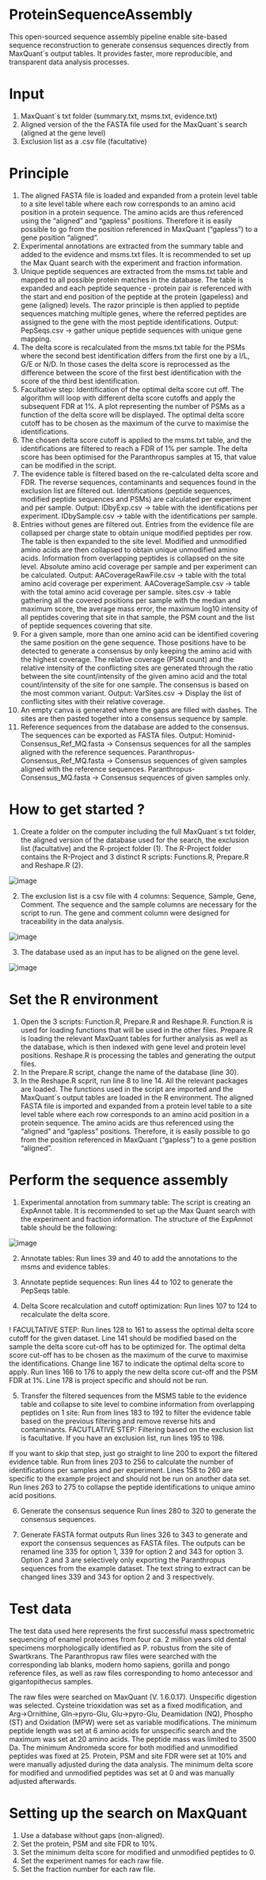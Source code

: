# ProteinSequenceAssembly

This open-sourced sequence assembly pipeline enable site-based sequence reconstruction to generate consensus sequences directly from MaxQuant´s output tables. It provides faster, more reproducible, and transparent data analysis processes. 

# Input
1. MaxQuant´s txt folder (summary.txt, msms.txt, evidence.txt)
2. Aligned version of the the FASTA file used for the MaxQuant´s search (aligned at the gene level)
3. Exclusion list as a .csv file (facultative)

# Principle

1.	The aligned FASTA file is loaded and expanded from a protein level table to a site level table where each row corresponds to an amino acid position in a protein sequence. The amino acids are thus referenced using the “aligned” and “gapless” positions. Therefore it is easily possible to go from the position referenced in MaxQuant (“gapless”) to a gene position “aligned”. 
2.	Experimental annotations are extracted from the summary table and added to the evidence and msms.txt files. It is recommended to set up the Max Quant search with the experiment and fraction information. 
3.	Unique peptide sequences are extracted from the msms.txt table and mapped to all possible protein matches in the database. The table is expanded and each peptide sequence - protein pair is referenced with the start and end position of the peptide at the protein (gapeless) and gene (aligned) levels. The razor principle is then applied to peptide sequences matching multiple genes, where the referred peptides are assigned to the gene with the most peptide identifications. 
Output: PepSeqs.csv → gather unique peptide sequences with unique gene mapping. 
4.	The delta score is recalculated from the msms.txt table for the PSMs where the second best identification differs from the first one by a I/L, G/E or N/D. In those cases the delta score is reprocessed as the difference between the score of the first best identification with the score of the third best identification. 
5.	Facultative step: Identification of the optimal delta score cut off. The algorithm will loop with different delta score cutoffs and apply the subsequent FDR at 1%. A plot representing the number of PSMs as a function of the delta score will be displayed. The optimal delta score cutoff has to be chosen as the maximum of the curve to maximise the identifications. 
6.	The chosen delta score cutoff is applied to the msms.txt table, and the identifications are filtered to reach a FDR of 1% per sample. The delta score has been optimised for the Paranthropus samples at 15, that value can be modified in the script. 
7.	The evidence table is filtered based on the re-calculated delta score and FDR. The reverse sequences, contaminants and sequences found in the exclusion list are filtered out. Identifications (peptide sequences, modified peptide sequences and PSMs) are calculated per experiment and per sample. 
Output: IDbyExp.csv → table with the identifications per experiment. IDbySample.csv → table with the identifications per sample.
8.	Entries without genes are filtered out. Entries from the evidence file are collapsed per charge state to obtain unique modified peptides per row. The table is then expanded to the site level. Modified and unmodified amino acids are then collapsed to obtain unique unmodified amino acids. Information from overlapping peptides is collapsed on the site level. Absolute amino acid coverage per sample and per experiment can be calculated. 
Output: AACoverageRawFile.csv → table with the total amino acid coverage per experiment. AACoverageSample.csv → table with the total amino acid coverage per sample. sites.csv → table gathering all the covered positions per sample with the median and maximum score, the average mass error, the maximum log10 intensity of all peptides covering that site in that sample, the PSM count and the list of peptide sequences covering that site. 
9.	For a given sample, more than one amino acid can be identified covering the same position on the gene sequence. Those positions have to be detected to generate a consensus by only keeping the amino acid with the highest coverage. The relative coverage (PSM count) and the relative intensity of the conflicting sites are generated through the ratio between the site count/intensity of the given amino acid and the total count/intensity of the site for one sample. The consensus is based on the most common variant. 
Output: VarSites.csv → Display the list of conflicting sites with their relative coverage. 
10.	An empty canva is generated where the gaps are filled with dashes. The sites are then pasted together into a consensus sequence by sample.
11.	Reference sequences from the database are added to the consensus. The sequences can be exported as FASTA files. 
Output: Hominid-Consensus_Ref_MQ.fasta → Consensus sequences for all the samples aligned with the reference sequences.  Paranthropus-Consensus_Ref_MQ.fasta → Consensus sequences of given samples aligned with the reference sequences. Paranthropus-Consensus_MQ.fasta → Consensus sequences of given samples only. 

# How to get started ? 
1. Create a folder on the computer including the full MaxQuant´s txt folder, the aligned version of the database used for the search, the exclusion list (facultative) and the R-project folder (1). The R-Project folder contains the R-Project and 3 distinct R scripts: Functions.R, Prepare.R and Reshape.R (2).

 ![image](https://github.com/ClaireKoenig/ProteinSequenceAssembly/assets/134442809/de8a2517-b511-4cf1-882f-e8b9e56bde1c)


2. The exclusion list is a csv file with 4 columns: Sequence, Sample, Gene, Comment. The sequence and the sample columns are necessary for the script to run. The gene and comment column were designed for traceability in the data analysis. 

![image](https://github.com/ClaireKoenig/ProteinSequenceAssembly/assets/134442809/182e2547-7a89-48b0-8f58-d157a1ef88be)
 
3. The database used as an input has to be aligned on the gene level. 

![image](https://github.com/ClaireKoenig/ProteinSequenceAssembly/assets/134442809/ce7758aa-c40a-44ec-9b5d-4eefe8c21fef)

# Set the R environment

1. Open the 3 scripts: Function.R, Prepare.R and Reshape.R. 
Function.R is used for loading functions that will be used in the other files. Prepare.R is loading the relevant MaxQuant tables for further analysis as well as the database, which is then indexed with gene level and protein level positions. Reshape.R is processing the tables and generating the output files. 
2. In the Prepare.R script, change the name of the database (line 30). 
3. In the Reshape.R scprit, run line 8 to line 14. 
All the relevant packages are loaded. The functions used in the script are imported and the MaxQuant´s output tables are loaded in the R environment. The aligned FASTA file is imported and expanded from a protein level table to a site level table where each row corresponds to an amino acid position in a protein sequence. The amino acids are thus referenced using the “aligned” and “gapless” positions. Therefore, it is easily possible to go from the position referenced in MaxQuant (“gapless”) to a gene position “aligned”. 

 # Perform the sequence assembly
 
 1. Experimental annotation from summary table: 
The script is creating an ExpAnnot table. It is recommended to set up the Max Quant search with the experiment and fraction information. The structure of the ExpAnnot table should be the following: 

![image](https://github.com/ClaireKoenig/ProteinSequenceAssembly/assets/134442809/68be242e-f9a2-4f62-8bb3-6280b221a2f6)

2. Annotate tables:
Run lines 39 and 40 to add the annotations to the msms and evidence tables. 

3. Annotate peptide sequences:
Run lines 44 to 102 to generate the PepSeqs table. 

4. Delta Score recalculation and cutoff optimization:
Run lines 107 to 124 to recalculate the delta score. 

! FACULTATIVE STEP: 
Run lines 128 to 161 to assess the optimal delta score cutoff for the given dataset. Line 141 should be modified based on the sample the delta score cut-off has to be optimized for. The optimal delta score cut-off has to be chosen as the maximum of the curve to maximise the identifications. 
Change line 167 to indicate the optimal delta score to apply. Run lines 166 to 176 to apply the new delta score cut-off and the PSM FDR at 1%. 
Line 178 is project specific and should not be run.  

5. Transfer the filtered sequences from the MSMS table to the evidence table and collapse to site level to combine information from overlapping peptides on 1 site:
Run from lines 183 to 192 to filter the evidence table based on the previous filtering and remove reverse hits and contaminants. 
FACUTLATIVE STEP: 
Filtering based on the exclusion list is facultative. If you have an exclusion list, run lines 195 to 198. 

If you want to skip that step, just go straight to line 200 to export the filtered evidence table. 
Run from lines 203 to 256 to calculate the number of identifications per samples and per experiment.
Lines 158 to 260 are specific to the example project and should not be run on another data set.
Run lines 263 to 275 to collapse the peptide identifications to unique amino acid positions. 

6. Generate the consensus sequence
Run lines 280 to 320 to generate the consensus sequences.

7. Generate FASTA format outputs 
Run lines 326 to 343 to generate and export the consensus sequences as FASTA files. 
The outputs can be renamed line 335 for option 1, 339 for option 2 and 343 for option 3. Option 2 and 3 are selectively only exporting the Paranthropus sequences from the example dataset. The text string to extract can be changed lines 339 and 343 for option 2 and 3 respectively. 

# Test data

The test data used here represents the first successful mass spectrometric sequencing of enamel proteomes from four ca. 2 million years old dental specimens morphologically identified as P. robustus from the site of Swartkrans. The Paranthropus raw files were searched with the corresponding lab blanks, modern homo sapiens, gorilla and pongo reference files, as well as raw files corresponding to homo antecessor and gigantopithecus samples. 

The raw files were searched on MaxQuant (V. 1.6.0.17). Unspecific digestion was selected. Cysteine trioxidation was set as a fixed modification, and Arg->Ornithine, Gln->pyro-Glu, Glu->pyro-Glu, Deamidation (NQ), Phospho (ST) and Oxidation (MPW) were set as variable modifications. The minimum peptide length was set at 6 amino acids for unspecific search and the maximum was set at 20 amino acids. The peptide mass was limited to 3500 Da. The minimum Andromeda score for both modified and unmodified peptides was fixed at 25. Protein, PSM and site FDR were set at 10% and were manually adjusted during the data analysis. The minimum delta score for modified and unmodified peptides was set at 0 and was manually adjusted afterwards. 

# Setting up the search on MaxQuant

1. Use a database without gaps (non-aligned).
2. Set the protein, PSM and site FDR to 10%.
3. Set the minimum delta score for modified and unmodified peptides to 0.
4. Set the experiment names for each raw file.
5. Set the fraction number for each raw file.
